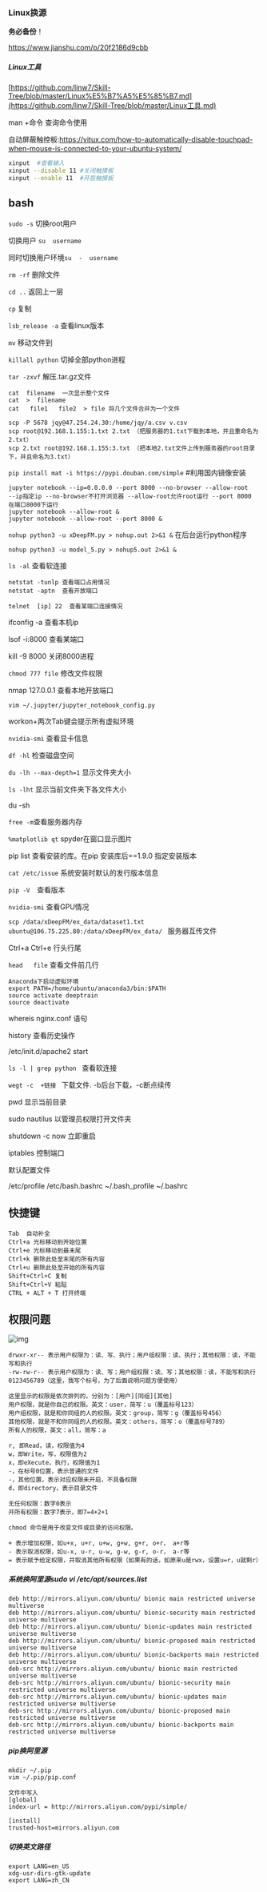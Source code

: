 ### Linux换源

**务必备份**！

https://www.jianshu.com/p/20f2186d9cbb



##### Linux工具

[https://github.com/linw7/Skill-Tree/blob/master/Linux%E5%B7%A5%E5%85%B7.md](https://github.com/linw7/Skill-Tree/blob/master/Linux工具.md)

man +命令  查询命令使用

自动屏蔽触控板:https://vitux.com/how-to-automatically-disable-touchpad-when-mouse-is-connected-to-your-ubuntu-system/

```bash
xinput	#查看输入
xinput --disable 11	#关闭触摸板
xinput --enable 11	#开启触摸板
```

## bash

`sudo -s` 切换root用户

切换用户  `su  username`

同时切换用户环境`su  -  username`

`rm -rf`  删除文件

`cd ..` 返回上一层

`cp` 复制

`lsb_release -a`  查看linux版本

`mv`  移动文件到

`killall python` 切掉全部python进程

`tar -zxvf` 解压.tar.gz文件

```
cat  filename  一次显示整个文件
cat  >  filename
cat   file1   file2  > file	将几个文件合并为一个文件
```

```
scp -P 5678 jqy@47.254.24.30:/home/jqy/a.csv v.csv
scp root@192.168.1.155:1.txt 2.txt （把服务器的1.txt下载到本地，并且重命名为2.txt）
scp 2.txt root@192.168.1.155:3.txt （把本地2.txt文件上传到服务器的root目录下，并且命名为3.txt）
```

`pip install mat -i https://pypi.douban.com/simple`   #利用国内镜像安装

````
jupyter notebook --ip=0.0.0.0 --port 8000 --no-browser --allow-root     
--ip指定ip --no-browser不打开浏览器 --allow-root允许root运行 --port 8000 在端口8000下运行
jupyter notebook --allow-root &
jupyter notebook --allow-root --port 8000 &
````

`nohup python3 -u xDeepFM.py > nohup.out 2>&1 &`   在后台运行python程序

`nohup python3 -u model_5.py > nohup5.out 2>&1 &`

`ls -al`  查看软连接

```
netstat -tunlp 查看端口占用情况
netstat -aptn  查看开放端口
```

```
telnet  [ip] 22  查看某端口连接情况
```

ifconfig -a  查看本机ip

lsof -i:8000  查看某端口

kill -9 8000  关闭8000进程

`chmod 777 file`  修改文件权限

nmap 127.0.0.1    查看本地开放端口

`vim ~/.jupyter/jupyter_notebook_config.py`

workon+两次Tab键会提示所有虚拟环境

`nvidia-smi` 查看显卡信息

`df -hl`  检查磁盘空间

`du -lh --max-depth=1` 显示文件夹大小

`ls -lht` 显示当前文件夹下各文件大小

du -sh

`free -m`查看服务器内存

`%matplotlib qt`  spyder在窗口显示图片

pip list 查看安装的库。在pip 安装库后==1.9.0  指定安装版本

`cat /etc/issue`  系统安装时默认的发行版本信息

`pip -V  `查看版本

`nvidia-smi`  查看GPU情况

`scp /data/xDeepFM/ex_data/dataset1.txt ubuntu@106.75.225.80:/data/xDeepFM/ex_data/ ` 服务器互传文件

Ctrl+a  Ctrl+e   行头行尾

`head   file` 查看文件前几行

```
Anaconda下启动虚拟环境
export PATH=/home/ubuntu/anaconda3/bin:$PATH
source activate deeptrain
source deactivate        
```

whereis nginx.conf  语句

history  查看历史操作

/etc/init.d/apache2 start

`ls -l | grep python ` 查看软连接

`wegt -c  +链接 ` 下载文件.  -b后台下载，-c断点续传

pwd	显示当前目录

sudo nautilus	以管理员权限打开文件夹

shutdown -c now 立即重启

iptables	控制端口



默认配置文件

/etc/profile
/etc/bash.bashrc
~/.bash_profile
~/.bashrc

## 快捷键

```
Tab  自动补全
Ctrl+a 光标移动到开始位置
Ctrl+e 光标移动到最末尾
Ctrl+k 删除此处至末尾的所有内容
Ctrl+u 删除此处至开始的所有内容
Shift+Ctrl+C 复制
Shift+Ctrl+V 粘贴
CTRL + ALT + T 打开终端
```



## 权限问题

![img](http://tinywan-develop.oss-cn-hangzhou.aliyuncs.com/18-11-13/58024930.jpg)

```
drwxr-xr-- 表示用户权限为：读、写、执行；用户组权限：读、执行；其他权限：读，不能写和执行
-rw-rw-r-- 表示用户权限为：读、写；用户组权限：读、写；其他权限：读，不能写和执行
0123456789（这里，我写个标号，为了后面说明问题方便使用）

这里显示的权限是依次排列的，分别为：[用户][同组][其他]
用户权限，就是你自己的权限。英文：user，简写：u（覆盖标号123）
用户组权限，就是和你同组的人的权限。英文：group，简写：g（覆盖标号456）
其他权限，就是不和你同组的人的权限。英文：others，简写：o（覆盖标号789）
所有人的权限，英文：all，简写：a

r, 即Read，读，权限值为4
w，即Write，写，权限值为2
x，即eXecute，执行，权限值为1
-，在标号0位置，表示普通的文件
-，其他位置，表示对应权限未开启，不具备权限
d，即directory，表示目录文件

无任何权限：数字0表示
开所有权限：数字7表示，即7=4+2+1

chmod 命令是用于改变文件或目录的访问权限。

+ 表示增加权限，如u+x, u+r, u+w, g+w, g+r, o+r， a+r等
- 表示取消权限，如u-x, u-r, u-w, g-w, g-r, o-r， a-r等
= 表示赋予给定权限，并取消其他所有权限（如果有的话，如原来u是rwx，设置u=r，u就剩r）
```



##### 系统换阿里源sudo vi /etc/apt/sources.list 

```
deb http://mirrors.aliyun.com/ubuntu/ bionic main restricted universe multiverse
deb http://mirrors.aliyun.com/ubuntu/ bionic-security main restricted universe multiverse
deb http://mirrors.aliyun.com/ubuntu/ bionic-updates main restricted universe multiverse
deb http://mirrors.aliyun.com/ubuntu/ bionic-proposed main restricted universe multiverse
deb http://mirrors.aliyun.com/ubuntu/ bionic-backports main restricted universe multiverse
deb-src http://mirrors.aliyun.com/ubuntu/ bionic main restricted universe multiverse
deb-src http://mirrors.aliyun.com/ubuntu/ bionic-security main restricted universe multiverse
deb-src http://mirrors.aliyun.com/ubuntu/ bionic-updates main restricted universe multiverse
deb-src http://mirrors.aliyun.com/ubuntu/ bionic-proposed main restricted universe multiverse
deb-src http://mirrors.aliyun.com/ubuntu/ bionic-backports main restricted universe multiverse
```



##### pip换阿里源

```
mkdir ~/.pip
vim ~/.pip/pip.conf

文件中写入
[global]
index-url = http://mirrors.aliyun.com/pypi/simple/
 
[install]
trusted-host=mirrors.aliyun.com
```



##### 切换英文路径

```
export LANG=en_US
xdg-usr-dirs-gtk-update
export LANG=zh_CN
```

